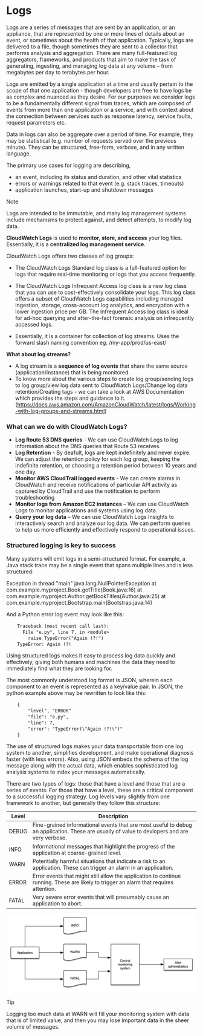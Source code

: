 # Logs

Logs are a series of messages that are sent by an application, or an appliance, that are represented by one or more lines of details about an event, or sometimes about the health of that application. Typically, logs are delivered to a file, though sometimes they are sent to a collector that performs analysis and aggregation. There are many full-featured log aggregators, frameworks, and products that aim to make the task of generating, ingesting, and managing log data at any volume – from megabytes per day to terabytes per hour.

Logs are emitted by a single application at a time and usually pertain to the scope of that one application - though developers are free to have logs be as complex and nuanced as they desire. For our purposes we consider logs to be a fundamentally different signal from traces, which are composed of events from more than one application or a service, and with context about the connection between services such as response latency, service faults, request parameters etc.

Data in logs can also be aggregate over a period of time. For example, they may be statistical (e.g. number of requests served over the previous minute). They can be structured, free-form, verbose, and in any written language.

The primary use cases for logging are describing,

-   an event, including its status and duration, and other vital statistics
-   errors or warnings related to that event (e.g. stack traces, timeouts)
-   application launches, start-up and shutdown messages

> [!NOTE]
> Logs are intended to be immutable, and many log management systems include mechanisms to protect against, and detect attempts, to modify log data.

**CloudWatch Logs** is used to **monitor, store, and access** your log files. Essentially, it is a **centralized log management service**.

CloudWatch Logs offers two classes of log groups:

-   The CloudWatch Logs Standard log class is a full-featured option for logs that require real-time monitoring or logs that you access frequently.

-   The CloudWatch Logs Infrequent Access log class is a new log class that you can use to cost-effectively consolidate your logs. This log class offers a subset of CloudWatch Logs capabilities including managed ingestion, storage, cross-account log analytics, and encryption with a lower ingestion price per GB. The Infrequent Access log class is ideal for ad-hoc querying and after-the-fact forensic analysis on infrequently accessed logs.

-   Essentially, it is a container for collection of log streams. Uses the forward slash naming convention eg. /my-app/prod/us-east/

**What about log streams?**

-   A log stream is a **sequence of log events** that share the same source (application/instance) that is being monitored.
-   To know more about the various steps to create log group/sending logs to log group/view log data sent to CloudWatch Logs/Change log data retention/Creating tags - we can take a look at AWS Documentation which provides the steps and guidance to it. (https://docs.aws.amazon.com/AmazonCloudWatch/latest/logs/Working-with-log-groups-and-streams.html)

### What can we do with CloudWatch Logs?

-   **Log Route 53 DNS queries** - We can use CloudWatch Logs to log information about the DNS queries that Route 53 receives.
-   **Log Retention** - By deafult, logs are kept indefinitely and never expire. We can adjust the retention policy for each log group, keeping the indefinite retention, or choosing a retention period between 10 years and one day.
-   **Monitor AWS CloudTrail logged events** - We can create alarms in CloudWatch and receive notifications of particular API activity as captured by CloudTrail and use the notification to perform troubleshooting
-   **Monitor logs from Amazon EC2 instances** – We can use CloudWatch Logs to monitor applications and systems using log data.
-   **Query your log data** – We can use CloudWatch Logs Insights to interactively search and analyze our log data. We can perform queries to help us more efficiently and effectively respond to operational issues.

### Structured logging is key to success

Many systems will emit logs in a semi-structured format. For example, a Java stack trace may be a single event that spans multiple lines and is less structured:

Exception in thread "main" java.lang.NullPointerException at com.example.myproject.Book.getTitle(Book.java:16) at com.example.myproject.Author.getBookTitles(Author.java:25) at com.example.myproject.Bootstrap.main(Bootstrap.java:14)

And a Python error log event may look like this:

```
	Traceback (most recent call last):
	  File "e.py", line 7, in <module>
	    raise TypeError("Again !?!")
	TypeError: Again !?!
```

Using structured logs makes it easy to process log data quickly and effectively, giving both humans and machines the data they need to immediately find what they are looking for.

The most commonly understood log format is JSON, wherein each component to an event is represented as a key/value pair. In JSON, the python example above may be rewritten to look like this:

```
	{
		"level", "ERROR"
		"file": "e.py",
		"line": 7,
		"error": "TypeError(\"Again !?!\")"
	}
```

The use of structured logs makes your data transportable from one log system to another, simplifies development, and make operational diagnosis faster (with less errors). Also, using JSON embeds the schema of the log message along with the actual data, which enables sophisticated log analysis systems to index your messages automatically.

There are two types of logs: those that have a level and those that are a series of events. For those that have a level, these are a critical component to a successful logging strategy. Log levels vary slightly from one framework to another, but generally they follow this structure:

| Level | Description                                                                                                                                   |
| ----- | --------------------------------------------------------------------------------------------------------------------------------------------- |
| DEBUG | Fine-grained informational events that are most useful to debug an application. These are usually of value to devlopers and are very verbose. |
| INFO  | Informational messages that highlight the progress of the application at coarse-grained level.                                                |
| WARN  | Potentially harmful situations that indicate a risk to an application. These can trigger an alarm in an applicaiton.                          |
| ERROR | Error events that might still allow the application to continue running. These are likely to trigger an alarm that requires attention.        |
| FATAL | Very severe error events that will presumably cause an application to abort.                                                                  |

![LogsStrategy](loglevel-strat.png)

> [!TIP]
> Logging too much data at WARN will fill your monitoring system with data that is of limited value, and then you may lose important data in the sheer volume of messages.
